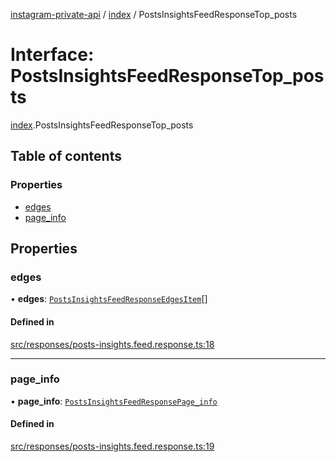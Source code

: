 [instagram-private-api](../../README.md) / [index](../../modules/index.md) / PostsInsightsFeedResponseTop_posts

# Interface: PostsInsightsFeedResponseTop\_posts

[index](../../modules/index.md).PostsInsightsFeedResponseTop_posts

## Table of contents

### Properties

- [edges](PostsInsightsFeedResponseTop_posts.md#edges)
- [page\_info](PostsInsightsFeedResponseTop_posts.md#page_info)

## Properties

### edges

• **edges**: [`PostsInsightsFeedResponseEdgesItem`](PostsInsightsFeedResponseEdgesItem.md)[]

#### Defined in

[src/responses/posts-insights.feed.response.ts:18](https://github.com/Nerixyz/instagram-private-api/blob/0e0721c/src/responses/posts-insights.feed.response.ts#L18)

___

### page\_info

• **page\_info**: [`PostsInsightsFeedResponsePage_info`](PostsInsightsFeedResponsePage_info.md)

#### Defined in

[src/responses/posts-insights.feed.response.ts:19](https://github.com/Nerixyz/instagram-private-api/blob/0e0721c/src/responses/posts-insights.feed.response.ts#L19)
